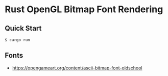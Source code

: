 # Rust OpenGL Bitmap Font Rendering

## Quick Start

```console
$ cargo run
```

## Fonts

- https://opengameart.org/content/ascii-bitmap-font-oldschool
